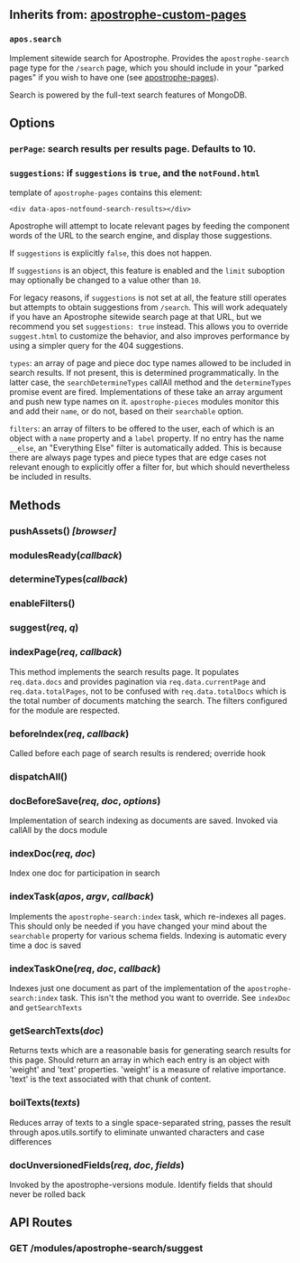 ## Inherits from: [apostrophe-custom-pages](../apostrophe-custom-pages/README.md)
### `apos.search`
Implement sitewide search for Apostrophe. Provides the
`apostrophe-search` page type for the `/search` page, which
you should include in your "parked pages" if you wish
to have one (see [apostrophe-pages](../apostrophe-pages/index.html)).

Search is powered by the full-text search features of MongoDB.

## Options

### `perPage`: search results per results page. Defaults to 10.

### `suggestions`: if `suggestions` is `true`, and the `notFound.html`
template of `apostrophe-pages` contains this element:

`<div data-apos-notfound-search-results></div>`

Apostrophe will attempt to locate relevant pages by feeding the component
words of the URL to the search engine, and display those suggestions.

If `suggestions` is explicitly `false`, this does not happen.

If `suggestions` is an object, this feature is enabled and the `limit`
suboption may optionally be changed to a value other than `10`.

For legacy reasons, if `suggestions` is not set at all, the feature
still operates but attempts to obtain suggestions from `/search`. This
will work adequately if you have an Apostrophe sitewide search page
at that URL, but we recommend you set `suggestions: true` instead.
This allows you to override `suggest.html` to customize the behavior,
and also improves performance by using a simpler query for the 404
suggestions.

`types`: an array of page and piece doc type names allowed to be included
in search results. If not present, this is determined programmatically.
In the latter case, the `searchDetermineTypes` callAll method and the
`determineTypes` promise event are fired. Implementations of these
take an array argument and push new type names on it. `apostrophe-pieces` modules
monitor this and add their `name`, or do not, based on their `searchable` option.

`filters`: an array of filters to be offered to the user, each of which
is an object with a `name` property and a `label` property. If no
entry has the name `__else`, an "Everything Else" filter is automatically
added. This is because there are always page types and piece types that
are edge cases not relevant enough to explicitly offer a filter for, but
which should nevertheless be included in results.


## Methods
### pushAssets() *[browser]*

### modulesReady(*callback*)

### determineTypes(*callback*)

### enableFilters()

### suggest(*req*, *q*)

### indexPage(*req*, *callback*)
This method implements the search results page. It populates `req.data.docs`
and provides pagination via `req.data.currentPage` and `req.data.totalPages`,
not to be confused with `req.data.totalDocs` which is the total number of
documents matching the search. The filters configured for the module are
respected.
### beforeIndex(*req*, *callback*)
Called before each page of search results is rendered; override hook
### dispatchAll()

### docBeforeSave(*req*, *doc*, *options*)
Implementation of search indexing as documents are saved. Invoked
via callAll by the docs module
### indexDoc(*req*, *doc*)
Index one doc for participation in search
### indexTask(*apos*, *argv*, *callback*)
Implements the `apostrophe-search:index` task, which re-indexes all pages.
This should only be needed if you have changed your mind about the
`searchable` property for various schema fields. Indexing is automatic
every time a doc is saved
### indexTaskOne(*req*, *doc*, *callback*)
Indexes just one document as part of the implementation of the
`apostrophe-search:index` task. This isn't the method you want to
override. See `indexDoc` and `getSearchTexts`
### getSearchTexts(*doc*)
Returns texts which are a reasonable basis for
generating search results for this page. Should return
an array in which each entry is an object with
'weight' and 'text' properties. 'weight' is a measure
of relative importance. 'text' is the text associated
with that chunk of content.
### boilTexts(*texts*)
Reduces array of texts to a single space-separated string, passes the result
through apos.utils.sortify to eliminate unwanted characters and case differences
### docUnversionedFields(*req*, *doc*, *fields*)
Invoked by the apostrophe-versions module.
Identify fields that should never be rolled back
## API Routes
### GET /modules/apostrophe-search/suggest

